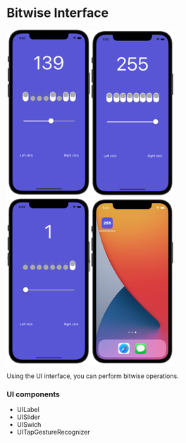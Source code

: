 # Bitwise Interface

<img src="https://github.com/lgreydev/BitwiseInterface/blob/main/Screenshot/simulator_001.png" width="190"><img src="https://github.com/lgreydev/BitwiseInterface/blob/main/Screenshot/simulator_002.png" width="190"><img src="https://github.com/lgreydev/BitwiseInterface/blob/main/Screenshot/simulator_003.png" width="190"><img src="https://github.com/lgreydev/BitwiseInterface/blob/main/Screenshot/simulator_004.png" width="190">

Using the UI interface, you can perform bitwise operations. 


### UI components

- UILabel
- UISlider
- UISwich
- UITapGestureRecognizer



